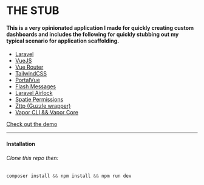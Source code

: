 # THE STUB
#### This is a very opinionated application I made for quickly creating custom dashboards and includes the following for quickly stubbing out my typical scenario for application scaffolding.

* [Laravel](https://laravel.com)
* [VueJS](https://vuejs.org)
* [Vue Router](https://router.vuejs.org)
* [TailwindCSS](https://tailwindcss.com)
* [PortalVue](https://github.com/LinusBorg/portal-vue)
* [Flash Messages](https://laravel-news.com/building-a-flash-message-component-with-vue-js-and-tailwind-css)
* [Laravel Airlock](https://laravel.com/docs/master/airlock)
* [Spatie Permissions](https://github.com/spatie/laravel-permission)
* [Zttp (Guzzle wrapper)](https://github.com/kitetail/zttp)
* [Vapor CLI && Vapor Core](https://docs.vapor.build/1.0/introduction.html)

[Check out the demo](https://moonlit-paris-9mhlm6kbgbkv.vapor-farm-b1.com/)

___
#### Installation

###### Clone this repo then:
```javascript
composer install && npm install && npm run dev
```
